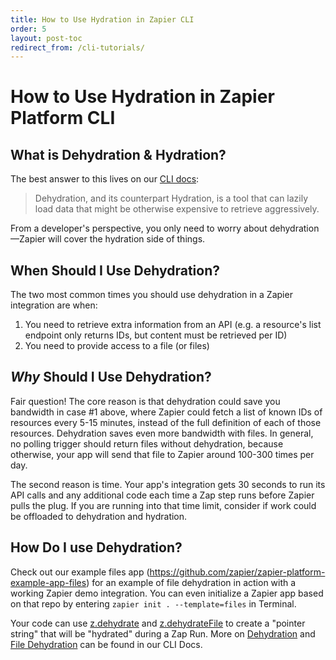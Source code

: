```yaml
---
title: How to Use Hydration in Zapier CLI
order: 5
layout: post-toc
redirect_from: /cli-tutorials/
---
```


# How to Use Hydration in Zapier Platform CLI

## What is Dehydration & Hydration?

The best answer to this lives on our [CLI docs](https://platform.zapier.com/cli_docs/docs#dehydration):

>  Dehydration, and its counterpart Hydration, is a tool that can lazily load data that might be otherwise expensive to retrieve aggressively.

From a developer's perspective, you only need to worry about dehydration—Zapier will cover the hydration side of things.

## When Should I Use Dehydration?

The two most common times you should use dehydration in a Zapier integration are when:

1. You need to retrieve extra information from an API (e.g. a resource's list endpoint only returns IDs, but content must be retrieved per ID)
2. You need to provide access to a file (or files)

## _Why_ Should I Use Dehydration?

Fair question! The core reason is that dehydration could save you bandwidth in case #1 above, where Zapier could fetch a list of known IDs of resources every 5-15 minutes, instead of the full definition of each of those resources. Dehydration saves even more bandwidth with files. In general, no polling trigger should return files without dehydration, because otherwise, your app will send that file to Zapier around 100-300 times per day.

The second reason is time. Your app's integration gets 30 seconds to run its API calls and any additional code each time a Zap step runs before Zapier pulls the plug. If you are running into that time limit, consider if work could be offloaded to dehydration and hydration.

## How Do I use Dehydration?

Check out our example files app (https://github.com/zapier/zapier-platform-example-app-files) for an example of file dehydration in action with a working Zapier demo integration. You can even initialize a Zapier app based on that repo by entering ``zapier init . --template=files`` in Terminal.

Your code can use [z.dehydrate](https://platform.zapier.com/cli_docs/docs#zdehydratefunc-inputdata) and [z.dehydrateFile](https://platform.zapier.com/cli_docs/docs#zdehydratefilefunc-inputdata) to create a "pointer string" that will be "hydrated" during a Zap Run. More on [Dehydration](https://platform.zapier.com/cli_docs/docs#dehydration) and [File Dehydration](https://platform.zapier.com/cli_docs/docs#file-dehydration) can be found in our CLI Docs.
